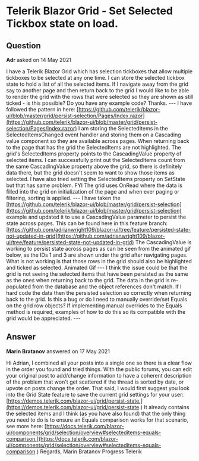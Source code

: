 # Telerik Blazor Grid - Set Selected Tickbox state on load.

## Question

**Adr** asked on 14 May 2021

I have a Telerik Blazor Grid which has selection tickboxes that allow multiple tickboxes to be selected at any one time. I can store the selected tickbox state to hold a list of all the selected items. If I navigate away from the grid say to another page and then return back to the grid I would like to be able to render the grid with the rows that were selected so they are shown as still ticked - is this possible? Do you have any example code? Thanks. --- I have followed the pattern in here: [https://github.com/telerik/blazor-ui/blob/master/grid/persist-selection/Pages/Index.razor](https://github.com/telerik/blazor-ui/blob/master/grid/persist-selection/Pages/Index.razor) I am storing the SelectedItems in the SelectedItemsChanged event handler and storing them on a Cascading value component so they are available across pages. When returning back to the page that has the grid the SelectedItems are not highlighted. The grid's SelectedItems property points to the CascadingValue property of selected items. I can successfully print out the SelectedItems count from the same CascadingValue property above the grid, so there is definitely data there, but the grid doesn't seem to want to show those items as selected. I have also tried setting the SelectedItems property on SetState but that has same problem. FYI The grid uses OnRead where the data is filled into the grid on initialization of the page and when ever paging or filtering, sorting is applied. --- I have taken the [https://github.com/telerik/blazor-ui/blob/master/grid/persist-selection](https://github.com/telerik/blazor-ui/blob/master/grid/persist-selection) example and updated it to use a CascadingValue parameter to persist the state across pages. This can be found here in this feature branch: [https://github.com/adrianwright109/blazor-ui/tree/feature/persisted-state-not-updated-in-grid](https://github.com/adrianwright109/blazor-ui/tree/feature/persisted-state-not-updated-in-grid) The CascadingValue is working to persist state across pages as can be seen from the animated gif below, as the IDs 1 and 3 are shown under the grid after navigating pages. What is not working is that those rows in the grid should also be highlighted and ticked as selected. Animated Gif --- I think the issue could be that the grid is not seeing the selected items that have been persisted as the same as the ones when returning back to the grid. The data in the grid is re-populated from the database and the object references don't match. If I hard code the data then the persisted selection so correctly when returning back to the grid. Is this a bug or do I need to manually override/set Equals on the grid row objects? If implementing manual overrides to the Equals method is required, examples of how to do this so its compatible with the grid would be appreciated. ---

## Answer

**Marin Bratanov** answered on 17 May 2021

Hi Adrian, I combined all your posts into a single one so there is a clear flow in the order you found and tried things. With the public forums, you can edit your original post to add/change information to have a coherent description of the problem that won't get scattered if the thread is sorted by date, or upvote on posts change the order. That said, I would first suggest you look into the Grid State feature to save the current grid settings for your user: [https://demos.telerik.com/blazor-ui/grid/persist-state.](https://demos.telerik.com/blazor-ui/grid/persist-state.) It already contains the selected items and I think (as you have also found) that the only thing you need to do is to ensure an Equals comparison works for that scenario, see more here: [https://docs.telerik.com/blazor-ui/components/grid/selection/overview#selecteditems-equals-comparison.](https://docs.telerik.com/blazor-ui/components/grid/selection/overview#selecteditems-equals-comparison.) Regards, Marin Bratanov Progress Telerik
